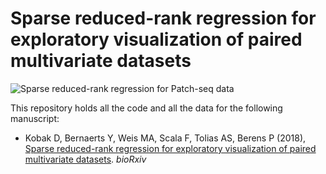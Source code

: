 # Sparse reduced-rank regression for exploratory visualization of paired multivariate datasets 

![Sparse reduced-rank regression for Patch-seq data](https://github.com/berenslab/patch-seq-rrr/blob/master/figures/sketch.png)

This repository holds all the code and all the data for the following manuscript:

* Kobak D, Bernaerts Y, Weis MA, Scala F, Tolias AS, Berens P (2018), [Sparse reduced-rank regression for exploratory visualization of paired multivariate datasets](https://www.biorxiv.org/content/10.1101/302208v2). *bioRxiv*
